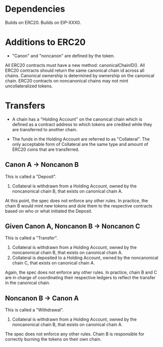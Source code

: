 # Dependencies
Builds on ERC20.
Builds on EIP-XXX0.

# Additions to ERC20

- "Canon" and "noncanon" are defined by the token.
 
All ERC20 contracts must have a new method: canonicalChainID().
All ERC20 contracts should return the same canonical chain id across all chains.
Canonical ownership is determined by ownership on the canonical chain.
ERC20 contracts on noncanonical chains may not mint uncollateralized tokens.

# Transfers

- A chain has a "Holding Account" on the canonical chain which is defined as a contract address to which tokens are credited while they are transferred to another chain.

- The funds in the Holding Account are referred to as "Collateral". The only acceptable form of Collateral are the same type and amount of ERC20 coins that are transferred.

## Canon A -> Noncanon B

This is called a "Deposit".

1. Collateral is withdrawn from a Holding Account, owned by the noncanonical chain B, that exists on canonical chain A.

At this point, the spec does not enforce any other rules. In practice, the chain B would mint new tokens and dole them to the respective contracts based on who or what initiated the Deposit.

## Given Canon A, Noncanon B -> Noncanon C

This is called a "Transfer".

1. Collateral is withdrawn from a Holding Account, owned by the noncanonical chain B, that exists on canonical chain A.
2. Collateral is deposited to a Holding Account, owned by the noncanonical chain C, that exists on canonical chain A.

Again, the spec does not enforce any other rules. In practice, chain B and C are in charge of coordinating their respective ledgers to reflect the transfer in the canonical chain.

## Noncanon B -> Canon A

This is called a "Withdrawal".

1. Collateral is withdrawn from a Holding Account, owned by the noncanonical chain B, that exists on canonical chain A.

The spec does not enforce any other rules. Chain B is responsible for correctly burning the tokens on their own chain.